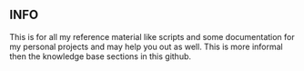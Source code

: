 ## INFO

This is for all my reference material like scripts and some documentation for my
personal projects and may help you out as well. This is more informal then the
knowledge base sections in this github. 
